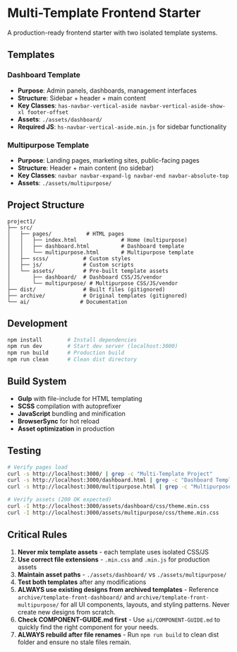 # Multi-Template Frontend Starter

A production-ready frontend starter with two isolated template systems.

## Templates

### Dashboard Template
- **Purpose**: Admin panels, dashboards, management interfaces
- **Structure**: Sidebar + header + main content
- **Key Classes**: `has-navbar-vertical-aside navbar-vertical-aside-show-xl footer-offset`
- **Assets**: `./assets/dashboard/`
- **Required JS**: `hs-navbar-vertical-aside.min.js` for sidebar functionality

### Multipurpose Template
- **Purpose**: Landing pages, marketing sites, public-facing pages
- **Structure**: Header + main content (no sidebar)
- **Key Classes**: `navbar navbar-expand-lg navbar-end navbar-absolute-top`
- **Assets**: `./assets/multipurpose/`

## Project Structure

```
project1/
├── src/
│   ├── pages/           # HTML pages
│   │   ├── index.html              # Home (multipurpose)
│   │   ├── dashboard.html          # Dashboard template
│   │   └── multipurpose.html       # Multipurpose template
│   ├── scss/           # Custom styles
│   ├── js/             # Custom scripts
│   └── assets/         # Pre-built template assets
│       ├── dashboard/  # Dashboard CSS/JS/vendor
│       └── multipurpose/ # Multipurpose CSS/JS/vendor
├── dist/               # Built files (gitignored)
├── archive/            # Original templates (gitignored)
└── ai/                # Documentation
```

## Development

```bash
npm install        # Install dependencies
npm run dev        # Start dev server (localhost:3000)
npm run build      # Production build
npm run clean      # Clean dist directory
```

## Build System

- **Gulp** with file-include for HTML templating
- **SCSS** compilation with autoprefixer
- **JavaScript** bundling and minification
- **BrowserSync** for hot reload
- **Asset optimization** in production

## Testing

```bash
# Verify pages load
curl -s http://localhost:3000/ | grep -c "Multi-Template Project"
curl -s http://localhost:3000/dashboard.html | grep -c "Dashboard Template"
curl -s http://localhost:3000/multipurpose.html | grep -c "Multipurpose Template"

# Verify assets (200 OK expected)
curl -I http://localhost:3000/assets/dashboard/css/theme.min.css
curl -I http://localhost:3000/assets/multipurpose/css/theme.min.css
```

## Critical Rules

1. **Never mix template assets** - each template uses isolated CSS/JS
2. **Use correct file extensions** - `.min.css` and `.min.js` for production assets
3. **Maintain asset paths** - `./assets/dashboard/` vs `./assets/multipurpose/`
4. **Test both templates** after any modifications
5. **ALWAYS use existing designs from archived templates** - Reference `archive/template-front-dashboard/` and `archive/template-front-multipurpose/` for all UI components, layouts, and styling patterns. Never create new designs from scratch.
6. **Check COMPONENT-GUIDE.md first** - Use `ai/COMPONENT-GUIDE.md` to quickly find the right component for your needs.
7. **ALWAYS rebuild after file renames** - Run `npm run build` to clean dist folder and ensure no stale files remain.